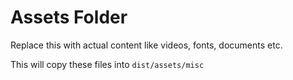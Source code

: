 # Assets Folder
Replace this with actual content like videos, fonts, documents etc.

This will copy these files into `dist/assets/misc`
